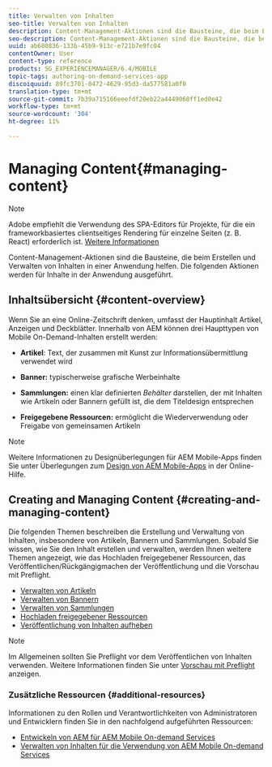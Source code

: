```yaml
---
title: Verwalten von Inhalten
seo-title: Verwalten von Inhalten
description: Content-Management-Aktionen sind die Bausteine, die beim Erstellen und Verwalten von Inhalten in einer Anwendung helfen. Auf dieser Seite erfahren Sie mehr.
seo-description: Content-Management-Aktionen sind die Bausteine, die beim Erstellen und Verwalten von Inhalten in einer Anwendung helfen. Auf dieser Seite erfahren Sie mehr.
uuid: ab680836-133b-45b9-913c-e721b7e9fc04
contentOwner: User
content-type: reference
products: SG_EXPERIENCEMANAGER/6.4/MOBILE
topic-tags: authoring-on-demand-services-app
discoiquuid: 89fc3701-0472-4629-95d3-da577581a0f0
translation-type: tm+mt
source-git-commit: 7b39a715166eeefdf20eb22a4449068ff1ed0e42
workflow-type: tm+mt
source-wordcount: '304'
ht-degree: 11%

---
```



# Managing Content{#managing-content}

>[!NOTE]
>
>Adobe empfiehlt die Verwendung des SPA-Editors für Projekte, für die ein frameworkbasiertes clientseitiges Rendering für einzelne Seiten (z. B. React) erforderlich ist. [Weitere Informationen](/help/sites-developing/spa-overview.md)

Content-Management-Aktionen sind die Bausteine, die beim Erstellen und Verwalten von Inhalten in einer Anwendung helfen. Die folgenden Aktionen werden für Inhalte in der Anwendung ausgeführt.

## Inhaltsübersicht {#content-overview}

Wenn Sie an eine Online-Zeitschrift denken, umfasst der Hauptinhalt Artikel, Anzeigen und Deckblätter. Innerhalb von AEM können drei Haupttypen von Mobile On-Demand-Inhalten erstellt werden:

* **Artikel**: Text, der zusammen mit Kunst zur Informationsübermittlung verwendet wird
* **Banner:** typischerweise grafische Werbeinhalte
* **Sammlungen:** einen klar definierten *Behälter* darstellen, der mit Inhalten wie Artikeln oder Bannern gefüllt ist, die dem Titeldesign entsprechen

* **Freigegebene Ressourcen:** ermöglicht die Wiederverwendung oder Freigabe von gemeinsamen Artikeln

>[!NOTE]
>
>Weitere Informationen zu Designüberlegungen für AEM Mobile-Apps finden Sie unter Überlegungen zum [Design von AEM Mobile-Apps](https://helpx.adobe.com/digital-publishing-solution/help/design-app.html) in der Online-Hilfe.

## Creating and Managing Content {#creating-and-managing-content}

Die folgenden Themen beschreiben die Erstellung und Verwaltung von Inhalten, insbesondere von Artikeln, Bannern und Sammlungen. Sobald Sie wissen, wie Sie den Inhalt erstellen und verwalten, werden Ihnen weitere Themen angezeigt, wie das Hochladen freigegebener Ressourcen, das Veröffentlichen/Rückgängigmachen der Veröffentlichung und die Vorschau mit Preflight.

* [Verwalten von Artikeln](/help/mobile/mobile-on-demand-managing-articles.md)
* [Verwalten von Bannern](/help/mobile/mobile-on-demand-managing-banners.md)
* [Verwalten von Sammlungen](/help/mobile/mobile-on-demand-managing-collections.md)
* [Hochladen freigegebener Ressourcen](/help/mobile/mobile-on-demand-shared-resources.md)
* [Veröffentlichung von Inhalten aufheben](/help/mobile/mobile-on-demand-publishing-unpublishing.md)

>[!NOTE]
>
>Im Allgemeinen sollten Sie Preflight vor dem Veröffentlichen von Inhalten verwenden. Weitere Informationen finden Sie unter [Vorschau mit Preflight](/help/mobile/aem-mobile-manage-ondemand-services.md) anzeigen.

### Zusätzliche Ressourcen {#additional-resources}

Informationen zu den Rollen und Verantwortlichkeiten von Administratoren und Entwicklern finden Sie in den nachfolgend aufgeführten Ressourcen:

* [Entwickeln von AEM für AEM Mobile On-demand Services](/help/mobile/aem-mobile-on-demand.md)
* [Verwalten von Inhalten für die Verwendung von AEM Mobile On-demand Services](/help/mobile/aem-mobile.md)

